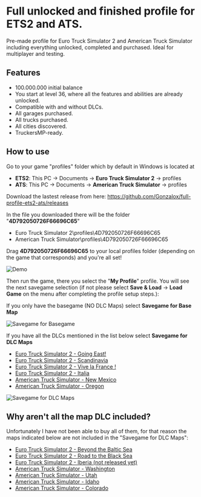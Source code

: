 # Full unlocked and finished profile for ETS2 and ATS.
Pre-made profile for Euro Truck Simulator 2 and American Truck Simulator including everything unlocked, completed and purchased. Ideal for multiplayer and testing.
## Features
* 100.000.000 initial balance
* You start at level 36, where all the features and abilities are already unlocked.
* Compatible with and without DLCs.
* All garages purchased.
* All trucks purchased.
* All cities discovered.
* TruckersMP-ready.
## How to use
Go to your game "profiles" folder which by default in Windows is located at
* **ETS2**:  This PC -> Documents -> **Euro Truck Simulator 2** -> profiles
* **ATS**: This PC -> Documents -> **American Truck Simulator** -> profiles

Download the lastest release from here: https://github.com/Gonzalox/full-profile-ets2-ats/releases

In the file you downloaded there will be the folder "**4D792050726F66696C65**"
* Euro Truck Simulator 2\profiles\4D792050726F66696C65
* American Truck Simulator\profiles\4D792050726F66696C65

Drag **4D792050726F66696C65** to your local profiles folder (depending on the game that corresponds) and you're all set!

![Demo](https://i.imgur.com/mzIVuEa.gif)

Then run the game, there you select the "**My Profile**" profile. You will see the next savegame selection (if not please select **Save & Load** -> **Load Game** on the menu after completing the profile setup steps.):

If you only have the basegame (NO DLC Maps) select **Savegame for Base Map**

![Savegame for Basegame](https://i.imgur.com/mDjaEmT.png)

If you have all the DLCs mentioned in the list below select **Savegame for DLC Maps**

* [Euro Truck Simulator 2 - Going East!](https://store.steampowered.com/app/227310/Euro_Truck_Simulator_2__Going_East)
* [Euro Truck Simulator 2 - Scandinavia](https://store.steampowered.com/app/304212/Euro_Truck_Simulator_2__Scandinavia)
* [Euro Truck Simulator 2 - Vive la France !](https://store.steampowered.com/app/531130/Euro_Truck_Simulator_2__Vive_la_France)
* [Euro Truck Simulator 2 - Italia](https://store.steampowered.com/app/558244/Euro_Truck_Simulator_2__Italia)
* [American Truck Simulator - New Mexico](https://store.steampowered.com/app/684630/American_Truck_Simulator__New_Mexico)
* [American Truck Simulator - Oregon](https://store.steampowered.com/app/800370/American_Truck_Simulator__Oregon)

![Savegame for DLC Maps](https://i.imgur.com/NMoHpwQ.png)

## Why aren't all the map DLC included?
Unfortunately I have not been able to buy all of them, for that reason the maps indicated below are not included in the "Savegame for DLC Maps":
* [Euro Truck Simulator 2 - Beyond the Baltic Sea](https://store.steampowered.com/app/925580/Euro_Truck_Simulator_2__Beyond_the_Baltic_Sea)
* [Euro Truck Simulator 2 - Road to the Black Sea](https://store.steampowered.com/app/1056760/Euro_Truck_Simulator_2__Road_to_the_Black_Sea)
* [Euro Truck Simulator 2 - Iberia (not released yet)](https://store.steampowered.com/app/1209460/Euro_Truck_Simulator_2__Iberia)
* [American Truck Simulator - Washington](https://store.steampowered.com/app/1015160/American_Truck_Simulator__Washington)
* [American Truck Simulator - Utah](https://store.steampowered.com/app/1104880/American_Truck_Simulator__Utah)
* [American Truck Simulator - Idaho](https://store.steampowered.com/app/1209470/American_Truck_Simulator__Idaho)
* [American Truck Simulator - Colorado](https://store.steampowered.com/app/1209471/American_Truck_Simulator__Colorado)